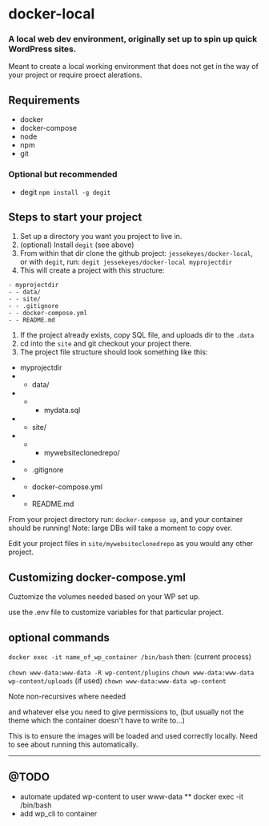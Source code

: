 # docker-local
### A local web dev environment, originally set up to spin up quick WordPress sites.
Meant to create a local working environment that does not get in the way of your project or require proect alerations.

## Requirements

* docker
* docker-compose
* node
* npm
* git

### Optional but recommended

* degit `npm install -g degit`

## Steps to start your project

1. Set up a directory you want you project to live in.
1. (optional) Install `degit` (see above)
1. From within that dir clone the github project: `jessekeyes/docker-local`, or with `degit`, run: `degit jessekeyes/docker-local myprojectdir`
1. This will create a project with this structure:
```
- myprojectdir
- - data/
- - site/
- - .gitignore
- - docker-compose.yml
- - README.md

```
1. If the project already exists, copy SQL file, and uploads dir to the `.data`
1. cd into the `site` and git checkout your project there.
1. The project file structure should look something like this:

- myprojectdir
- - data/
- - - mydata.sql
- - site/
- - - mywebsiteclonedrepo/
- - .gitignore
- - docker-compose.yml
- - README.md

From your project directory run: `docker-compose up`, and your container should be running! Note: large DBs will take a moment to copy over.

Edit your project files in `site/mywebsiteclonedrepo` as you would any other project.


## Customizing docker-compose.yml

Cuztomize the volumes needed based on your WP set up.

use the .env file to customize variables for that particular project.


## optional commands

`docker exec -it name_of_wp_container /bin/bash`
then:
(current process)

`chown www-data:www-data -R wp-content/plugins`
`chown www-data:www-data wp-content/uploads` (if used)
`chown www-data:www-data wp-content`

Note non-recursives where needed

and whatever else you need to give permissions to, (but usually not the theme which the container doesn't have to write to...)

This is to ensure the images will be loaded and used correctly locally.
Need to see about running this automatically.



---------------


## @TODO

* automate updated wp-content to user www-data
** docker exec -it <container name> /bin/bash
* add wp_cli to container
